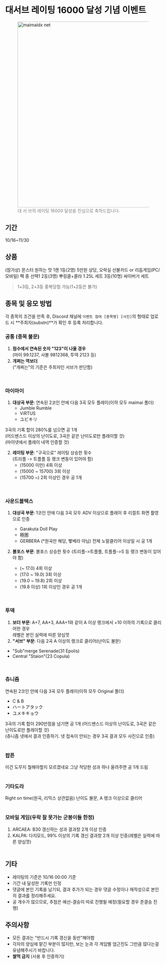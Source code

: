 # 대서브 레이팅 16000 달성 기념 이벤트

<figure>
  <img width="600" src="https://github.com/user-attachments/assets/509dac29-6694-4930-bd8b-d62f297d9450" alt="maimaidx net" />
  <br />
  <figcaption style="color: gray;">대 서 브의 레이팅 16000 달성을 진심으로 축하드립니다.</figcaption>
</figure>

## 기간
10/16~11/30

## 상품
(참가상) 몬스터 원하는 맛 1캔
1등(2명) 5만원 상당, 오락실 선불카드 or 리듬게임(PC/모바일) 팩 중 선택1
2등(3명) 뿌링클+콜라 1.25L 세트
3등(10명) 싸이버거 세트

> 1+3등, 2+3등 중복당첨 가능(1+2등은 불가)

## 종목 및 응모 방법
각 종목의 조건을 만족 후, Discord 채널에 `이벤트 참여 [종목명] [사진]`의 형태로 업로드 시 **주최자(substn)**가 확인 후 등록 처리합니다.

### 공통 (종목 불문)
1. **점수에서 연속된 숫자 "123"이 나올 경우**<br />
  (마이 99.1237, 사볼 9812368, 투덱 2123 등)
2. **개쩌는 역보더**<br />
   ("개쩌는"의 기준은 주최자인 서브가 판단함)
<br />

### 마이마이
1. **대상곡 부문**: 연속된 2코인 안에 다음 3곡 모두 플레이(이하 모두 maimai 폴더)
    - Jumble Rumble
    - ViRTUS
    - ユビキリ
  
  3곡의 기록 합이 280%를 넘으면 공 1개<br />
  (어드밴스드 이상의 난이도로, 3곡은 같은 난이도로만 플레이할 것)<br />
  (마이넷에서 플레이 내역 인증할 것)

2. **레이팅 부문**: "구곡으로" 레이팅 상승한 횟수<br />
  (트리플 -> 트플플 등 랭크 변동이 있어야 함)
    - (15000 미만) 4회 이상
    - (15000 ~ 15700) 3회 이상
    - (15700 ~) 2회 이상인 경우 공 1개
<br />

### 사운드볼텍스
1. **대상곡 부문**: 1코인 안에 다음 3곡 모두 ADV 이상으로 플레이 후 리절트 화면 촬영으로 인증
    - Garakuta Doll Play
    - 極圏
    - GERBERA (*원곡만 해당, 빻베라 아님)
  전체 노말클리어 이상일 시 공 1개

2. **볼포스 부문**: 볼포스 상승한 횟수 (트리플->트플플, 트플플->S 등 랭크 변동이 있어야 함)
    - (~ 17.0) 4회 이상
    - (17.0 ~ 19.0) 3회 이상
    - (19.0 ~ 19.8) 2회 이상
    - (19.8 이상) 1회 이상인 경우 공 1개
<br />

### 투덱
1. **보더 부문**:  A+7, AA+3, AAA+1와 같이 A 이상 랭크에서 +10 이하의 기록으로 클리어한 경우<br />
  레벨은 본인 실력에 따른 양심껏
2. **"서브" 부문**: 다음 2곡 A 이상의 랭크로 클리어(난이도 불문)
  - "Sub"merge Serenade(31 Epolis)
  - Central "Staion"(23 Copula)
<br />

### 츄니즘
연속된 2코인 안에 다음 3곡 모두 플레이(이하 모두 Original 폴더)
- C & B
- ハートアタック
- ユメキキョウ

3곡의 기록 합이 290만점을 넘기면 공 1개
(어드밴스드 이상의 난이도로, 3곡은 같은 난이도로만 플레이할 것)<br />
(츄니즘 넷에서 결과 인증하기. 넷 접속이 안되는 경우 3곡 결과 모두 사진으로 인증)<br />
<br />

### 팝픈
이건 도무지 뭘해야할지 모르겠네요 그냥 적당한 성과 하나 올려주면 공 1개 드림
<br /><br />

### 기타도라
Right on time(원곡, 리믹스 상관없음)
난이도 불문, A 랭크 이상으로 클리어
<br /><br />

### 모바일 게임(우락 잘 못가는 군붕이들 한정)
1. ARCAEA: B30 갱신하는 성과 결과창 2개 이상 인증
2. KALPA: 다지모드, 99% 이상의 기록 갱신 결과창 2개 이상 인증(레벨은 실력에 따른 양심껏)
<br /><br />

## 기타
- 레이팅의 기준은 10/16 00:00 기준
- 기간 내 달성한 기록만 인정
- 댓글에 본인 기록을 남기되, 결과 추가가 되는 경우 댓글 수정이나 재작성으로 본인의 결과를 정리해주세요.
- 공 개수가 많으므로, 추첨은 예선-결승이 따로 진행될 예정(필요할 경우 준결승 진행)

## 주의사항
- 모든 결과는 "반드시 기록 갱신을 동반"해야함
- 각자의 양심에 맡긴 부분이 많지만, 보는 눈과 각 게임별 엄근진도 그만큼 많다는걸 유념해주시기 바랍니다.
- **쌀먹 금지** (사용 후 인증하기)
